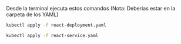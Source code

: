 Desde la terminal ejecuta estos comandos (Nota: Deberias estar en la carpeta de los YAML)

```sh
kubectl apply -f react-deployment.yaml
```

```sh
kubectl apply -f react-service.yaml
```